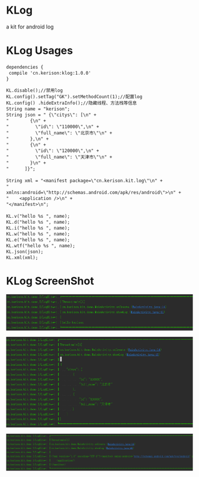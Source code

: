 # KLog
a kit for android log

# KLog Usages

````
dependencies {
 compile 'cn.kerison:klog:1.0.0'
}
````

```
KL.disable();//禁用log
KL.config().setTag("GK").setMethodCount(1);//配置log
KL.config() .hideExtraInfo();//隐藏线程、方法栈等信息
String name = "kerison";
String json = " {\"citys\": [\n" +
"        {\n" +
"          \"id\": \"110000\",\n" +
"          \"full_name\": \"北京市\"\n" +
"        },\n" +
"        {\n" +
"          \"id\": \"120000\",\n" +
"          \"full_name\": \"天津市\"\n" +
"        }\n" +
"      ]}";

String xml = "<manifest package=\"cn.kerison.kit.log\"\n" +
"          xmlns:android=\"http://schemas.android.com/apk/res/android\">\n" +
"    <application />\n" +
"</manifest>\n";

KL.v("hello %s ", name);
KL.d("hello %s ", name);
KL.i("hello %s ", name);
KL.w("hello %s ", name);
KL.e("hello %s ", name);
KL.wtf("hello %s ", name);
KL.json(json);
KL.xml(xml);
```

# KLog ScreenShot

![文本预览](img/cn_kerison_log_text.png)

![JSON预览](img/cn_kerison_log_json.png)

![XML预览](img/cn_kerison_log_xml.png)
